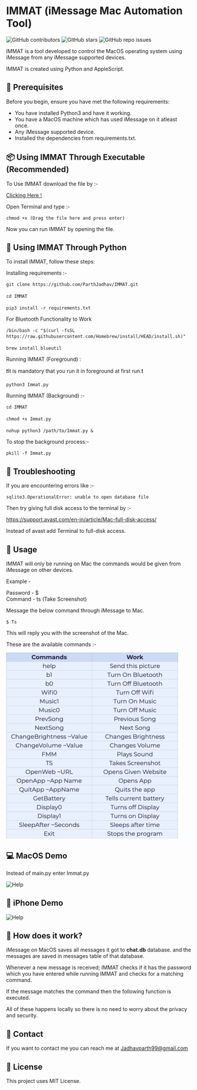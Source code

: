 # IMMAT (iMessage Mac Automation Tool)

<!--- These are examples. See https://shields.io for others or to customize this set of shields. You might want to include dependencies, project status and licence info here --->
![GitHub contributors](https://img.shields.io/github/contributors/ParthJadhav/IMMAT)
![GitHub stars](https://img.shields.io/github/stars/ParthJadhav/IMMAT)
![GitHub repo issues](https://img.shields.io/github/issues/ParthJadhav/IMMAT?label=issues)

IMMAT is a tool developed to control the MacOS operating system using iMessage from any iMessage supported devices.

IMMAT is created using Python and AppleScript.

## 🔖 Prerequisites

Before you begin, ensure you have met the following requirements:
<!--- These are just example requirements. Add, duplicate or remove as required --->
* You have installed Python3 and have it working.
* You have a MacOS machine which has used iMessage on it atleast once.
* Any iMessage supported device.
* Installed the dependencies from requirements.txt.

## 📦 Using IMMAT Through Executable (Recommended)

To Use IMMAT download the file by :-

[Clicking Here !](https://drive.google.com/uc?export=download&id=1RnxwMt9TH0rgXC9NZvk-Wg2JilLhGofb)

Open Terminal and type :-
```
chmod +x (Drag the file here and press enter)
```

Now you can run IMMAT by opening the file.

## 🐍 Using IMMAT Through Python

To install IMMAT, follow these steps:

Installing requirements :-
```
git clone https://github.com/ParthJadhav/IMMAT.git

cd IMMAT

pip3 install -r requirements.txt
```
For Bluetooth Functionality to Work
```
/bin/bash -c "$(curl -fsSL https://raw.githubusercontent.com/Homebrew/install/HEAD/install.sh)"

brew install blueutil
```

Running IMMAT (Foreground) :

❗️It is mandatory that you run it in foreground at first run.❗
```
python3 Immat.py
```

Running IMMAT (Background) :-
```
cd IMMAT

chmod +x Immat.py

nohup python3 /path/to/Immat.py &
```
To stop the background process:-
```
pkill -f Immat.py
```

## 🔨 Troubleshooting

If you are encountering errors like :- 

```
sqlite3.OperationalError: unable to open database file
```

Then try giving full disk access to the terminal by :-

https://support.avast.com/en-in/article/Mac-full-disk-access/

Instead of avast add Terminal to full-disk access.

## 🦋 Usage

IMMAT will only be running on Mac the commands would be given from iMessage on other devices.

Example - 

Password - $\
Command - ts (Take Screenshot)

Message the below command through iMessage to Mac.
```
$ Ts
```

This will reply you with the screenshot of the Mac.

These are the available commands :-

<img width="467" alt="Help" src="https://github.com/ParthJadhav/IMMAT/blob/master/resources/Help.png?raw=true">

## 💻 MacOS Demo

Instead of main.py enter Immat.py

<img width="467" alt="Help" src="https://user-images.githubusercontent.com/42001064/117545382-30071500-b043-11eb-8586-35e49c7a7489.GIF">

## 📱 iPhone Demo
<img width="467" alt="Help" src="https://user-images.githubusercontent.com/42001064/117545641-4366b000-b044-11eb-9227-0ece0ee45303.gif">

## 💠 How does it work?

iMessage on MacOS saves all messages it got to **chat.db** database. and the messages are saved in messages table of that database.

Whenever a new message is received; IMMAT checks if it has the password which you have entered while running IMMAT and checks for a matching command.

If the message matches the command then the following function is executed. 

All of these happens locally so there is no need to worry about the privacy and security.

## 📝 Contact

If you want to contact me you can reach me at Jadhavparth99@gmail.com

## 📄 License
<!--- If you're not sure which open license to use see https://choosealicense.com/--->

This project uses MIT License.
